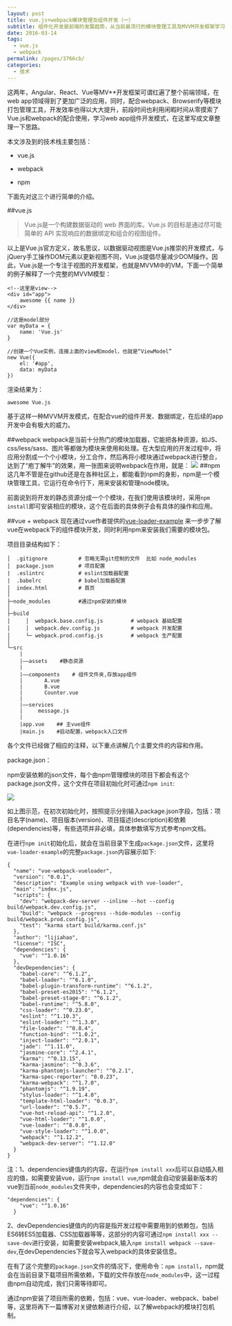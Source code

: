 ```yaml
---
layout: post
title: vue.js+webpack模块管理及组件开发（一）
subtitle: 组件化开发是前端的发展趋势，从当前最流行的模块管理工具及MVVM开发框架学习新的开发模式
date: 2016-03-14
tags: 
  - vue.js
  - webpack
permalink: /pages/3766cb/
categories: 
  - 技术
---
```

这两年，Angular、React、Vue等MV**开发框架可谓红遍了整个前端领域，在web app领域得到了更加广泛的应用，同时，配合webpack、Browserify等模块打包管理工具，开发效率也得以大大提升，前段时间也利用闲暇时间从零摸索了Vue.js和webpack的配合使用，学习web app组件开发模式，在这里写成文章整理一下思路。

<!-- more -->

本文涉及到的技术栈主要包括：

- vue.js

- webpack

- npm

下面先对这三个进行简单的介绍。

##vue.js
> Vue.js是一个构建数据驱动的 web 界面的库。Vue.js 的目标是通过尽可能简单的 API 实现响应的数据绑定和组合的视图组件。

以上是Vue.js官方定义，故名思议，以数据驱动视图是Vue.js推崇的开发模式，与jQuery手工操作DOM元素以更新视图不同，Vue.js提倡尽量减少DOM操作。因此，Vue.js是一个专注于视图的开发框架，也就是MVVM中的VM，下面一个简单的例子解释了一个完整的MVVM模型：
	
	<!--这里是view-->
	<div id="app">
		awesome {{ name }}
	</div>

	//这是model部分
	var myData = {
		name: 'Vue.js'
	}

	//创建一个Vue实例，连接上面的view和model，也就是“ViewModel”
	new Vue({
		el: '#app',
		data: myData
	})

渲染结果为：
	
	awesome Vue.js

基于这样一种MVVM开发模式，在配合vue的组件开发、数据绑定，在后续的app开发中会有极大的威力。

##webpack
webpack是当前十分热门的模块加载器，它能把各种资源，如JS、css/less/sass、图片等都做为模块来使用和处理。在大型应用的开发过程中，将应用分割成一个个小模块，分工合作，然后再将小模块通过webpack进行整合，达到了“庖丁解牛”的效果，用一张图来说明webpack在作用，就是：
![](http://i.imgur.com/w4N78Sq.jpg)
##npm
这几年不管是在github还是在各种社区上，都能看到npm的身影，npm是一个模块管理工具，它运行在命令行下，用来安装和管理node模块。

前面说到将开发的静态资源分成一个个模块，在我们使用该模块时，采用`npm install`即可安装相应的模块，这个在后面的具体例子会有具体的操作和应用。

##vue + webpack
现在通过vue作者提供的[vue-loader-example](https://github.com/vuejs/vue-loader-example)
来一步步了解vue在webpack下的组件模块开发，同时利用npm来安装我们需要的模块包。

项目目录结构如下：

	│  .gitignore          # 忽略无需git控制的文件  比如 node_modules
	│  package.json        # 项目配置
	|  .eslintrc           # eslint加载器配置
	|  .babelrc			   # babel加载器配置
	│  index.html          # 首页
	│
	├─node_modules         #通过npm安装的模块
	│
	├─build
	│     │  webpack.base.config.js         # webpack 基础配置
	│     │  webpack.dev.config.js          # webpack 开发配置
	│     └─ webpack.prod.config.js         # webpack 生产配置
	│
	└─src
		|
		|——assets	 #静态资源 
		|
		|——components    # 组件文件夹,存放app组件
		|		A.vue
		|		B.vue
		|		Counter.vue
		|
		|——services
		|     message.js
		|
		|app.vue	## 主vue组件
		|main.js    #启动配置，webpack入口文件
		

各个文件已经做了相应的注释，以下重点讲解几个主要文件的内容和作用。

package.json：

npm安装依赖的json文件，每个由npm管理模块的项目下都会有这个
package.json文件，这个文件在项目初始化时可通过`npm init`:

![](http://i.imgur.com/Ns1AKzn.png)

如上图示范，在初次初始化时，按照提示分别输入package.json字段，包括：项目名字(name)、项目版本(version)、项目描述(description)和依赖(dependencies)等，有些选项并非必填，具体参数填写方式参考npm文档。

在进行`npm init`初始化后，就会在当前目录下生成`package.json`文件，这里将`vue-loader-example`的完整`package.json`内容展示如下:

	{
	  "name": "vue-webpack-vueloader",
	  "version": "0.0.1",
	  "description": "Example using webpack with vue-loader",
	  "main": "index.js",
	  "scripts": {
	    "dev": "webpack-dev-server --inline --hot --config build/webpack.dev.config.js",
	    "build": "webpack --progress --hide-modules --config build/webpack.prod.config.js",
	    "test": "karma start build/karma.conf.js"
	  },
	  "author": "lijiahao",
	  "license": "ISC",
	  "dependencies": {
	    "vue": "^1.0.16"
	  },
	  "devDependencies": {
	    "babel-core": "^6.1.2",
	    "babel-loader": "^6.1.0",
	    "babel-plugin-transform-runtime": "^6.1.2",
	    "babel-preset-es2015": "^6.1.2",
	    "babel-preset-stage-0": "^6.1.2",
	    "babel-runtime": "^5.8.0",
	    "css-loader": "^0.23.0",
	    "eslint": "^1.10.3",
	    "eslint-loader": "^1.3.0",
	    "file-loader": "^0.8.4",
	    "function-bind": "^1.0.2",
	    "inject-loader": "^2.0.1",
	    "jade": "^1.11.0",
	    "jasmine-core": "^2.4.1",
	    "karma": "^0.13.15",
	    "karma-jasmine": "^0.3.6",
	    "karma-phantomjs-launcher": "^0.2.1",
	    "karma-spec-reporter": "0.0.23",
	    "karma-webpack": "^1.7.0",
	    "phantomjs": "^1.9.19",
	    "stylus-loader": "^1.4.0",
	    "template-html-loader": "0.0.3",
	    "url-loader": "^0.5.7",
	    "vue-hot-reload-api": "^1.2.0",
	    "vue-html-loader": "^1.0.0",
	    "vue-loader": "^8.0.0",
	    "vue-style-loader": "^1.0.0",
	    "webpack": "^1.12.2",
	    "webpack-dev-server": "^1.12.0"
	  }
	}

注：1、dependencies键值内的内容，在运行`npm install xxx`后可以自动插入相应的值，如需要安装vue，运行`npm install vue`,npm就会自动安装最新版本的vue到当前`node_modules`文件夹中，dependencies的内容也会变成如下：

	"dependencies": {
	    "vue": "^1.0.16"
	  }

2、devDependencies键值内的内容是指开发过程中需要用到的依赖包，包括ES6转ES5加载器、CSS加载器等等，这部分的内容可通过`npm install xxx --save-dev`进行安装，如需要安装webpack,输入`npm install webpack --save-dev`,在devDependencies下就会写入webpack的具体安装信息。

在有了这个完整的`package.json`文件的情况下，使用命令：`npm install`，npm就会在当前目录下载项目所需依赖，下载的文件存放在`node_modules`中，这一过程由npm自动完成，我们只需等待即可。

通过npm安装了项目所需的依赖，包括：vue、vue-loader、webpack、babel等，这里将再下一篇博客对关键依赖进行介绍，以了解webpack的模块打包机制。





